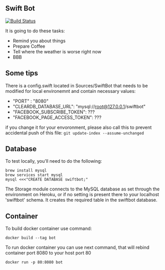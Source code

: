 ## Swift Bot

[![Build Status](https://travis-ci.org/SwiftyBots/PerfectBots.svg?branch=develop)](https://travis-ci.org/SwiftyBots/PerfectBots)

It is going to do these tasks:
- Remind you about things
- Prepare Coffee
- Tell where the weather is worse right now
- BBB

## Some tips
There is a config.swift located in Sources/SwiftBot that needs to be modified for local environemnt and contain necessary values:
- "PORT" : "8080"
- "CLEARDB_DATABASE_URL": "mysql://root@127.0.0.1/swiftbot"
- "FACEBOOK_SUBSCRIBE_TOKEN": ???
- "FACEBOOK_PAGE_ACCESS_TOKEN": ???

if you change it for your envoronment, please also call this to prevent accidental push of this file:
```git update-index --assume-unchanged```

## Database
To test locally, you'll need to do the following:
```
brew install mysql
brew services start mysql
mysql <<<"CREATE DATABASE swiftbot;"
```
The Storage module connects to the MySQL database as set through the environment on Heroku, or if no setting is present there to your localhost 'swiftbot' schema. It creates the required table in the swiftbot database.

## Container

To build docker container use command:
```
docker build --tag bot
```

To run docker container you can use next command, that will rebind container port 8080 to your host port 80
```
docker run -p 80:8080 bot
```
